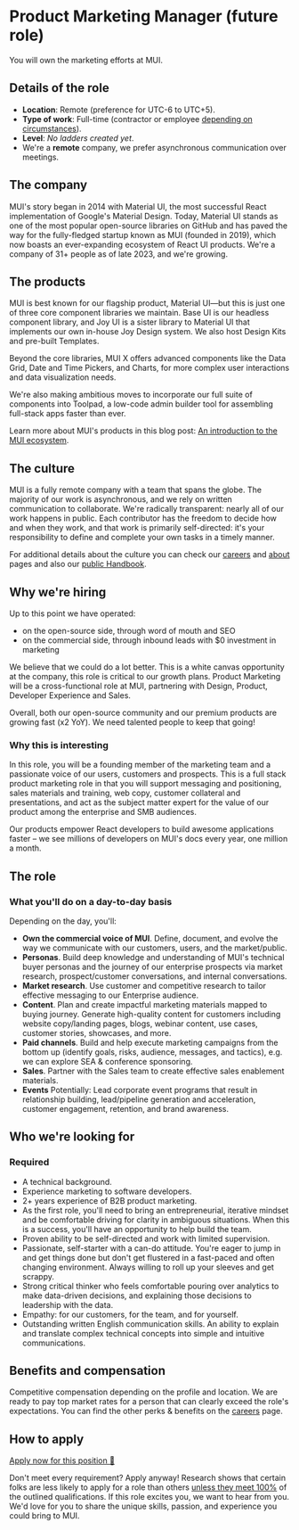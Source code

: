 # Product Marketing Manager (future role)

<p class="description">You will own the marketing efforts at MUI.</p>

## Details of the role

- **Location**: Remote (preference for UTC-6 to UTC+5).
- **Type of work**: Full-time (contractor or employee [depending on circumstances](https://mui-org.notion.site/Hiring-FAQ-64763b756ae44c37b47b081f98915501#494af1f358794028beb4b7697b5d3102)).
- **Level**: _No ladders created yet_.
- We're a **remote** company, we prefer asynchronous communication over meetings.

## The company

MUI's story began in 2014 with Material UI, the most successful React implementation of Google's Material Design.
Today, Material UI stands as one of the most popular open-source libraries on GitHub and has paved the way for the fully-fledged startup known as MUI (founded in 2019), which now boasts an ever-expanding ecosystem of React UI products.
We're a company of 31+ people as of late 2023, and we're growing.

## The products

MUI is best known for our flagship product, Material UI—but this is just one of three core component libraries we maintain.
Base UI is our headless component library, and Joy UI is a sister library to Material UI that implements our own in-house Joy Design system.
We also host Design Kits and pre-built Templates.

Beyond the core libraries, MUI X offers advanced components like the Data Grid, Date and Time Pickers, and Charts, for more complex user interactions and data visualization needs.

We're also making ambitious moves to incorporate our full suite of components into Toolpad, a low-code admin builder tool for assembling full-stack apps faster than ever.

Learn more about MUI's products in this blog post: [An introduction to the MUI ecosystem](https://mui.com/blog/mui-product-comparison/).

## The culture

MUI is a fully remote company with a team that spans the globe.
The majority of our work is asynchronous, and we rely on written communication to collaborate.
We're radically transparent: nearly all of our work happens in public.
Each contributor has the freedom to decide how and when they work, and that work is primarily self-directed: it's your responsibility to define and complete your own tasks in a timely manner.

For additional details about the culture you can check our [careers](https://mui.com/careers/) and [about](https://mui.com/about/) pages and also our [public Handbook](https://mui-org.notion.site/Handbook-f086d47e10794d5e839aef9dc67f324b).

## Why we're hiring

Up to this point we have operated:

- on the open-source side, through word of mouth and SEO
- on the commercial side, through inbound leads with $0 investment in marketing

We believe that we could do a lot better. This is a white canvas opportunity at the company, this role is critical to our growth plans. Product Marketing will be a cross-functional role at MUI, partnering with Design, Product, Developer Experience and Sales.

Overall, both our open-source community and our premium products are growing fast (x2 YoY).
We need talented people to keep that going!

### Why this is interesting

In this role, you will be a founding member of the marketing team and a passionate voice of our users, customers and prospects. This is a full stack product marketing role in that you will support messaging and positioning, sales materials and training, web copy, customer collateral and presentations, and act as the subject matter expert for the value of our product among the enterprise and SMB audiences.

Our products empower React developers to build awesome applications faster – we see millions of developers on MUI's docs every year, one million a month.

## The role

### What you'll do on a day-to-day basis

Depending on the day, you'll:

- **Own the commercial voice of MUI**. Define, document, and evolve the way we communicate with our customers, users, and the market/public.
- **Personas**. Build deep knowledge and understanding of MUI's technical buyer personas and the journey of our enterprise prospects via market research, prospect/customer conversations, and internal conversations.
- **Market research**. Use customer and competitive research to tailor effective messaging to our Enterprise audience.
- **Content**. Plan and create impactful marketing materials mapped to buying journey. Generate high-quality content for customers including website copy/landing pages, blogs, webinar content, use cases, customer stories, showcases, and more.
- **Paid channels**. Build and help execute marketing campaigns from the bottom up (identify goals, risks, audience, messages, and tactics), e.g. we can explore SEA & conference sponsoring.
- **Sales**. Partner with the Sales team to create effective sales enablement materials.
- **Events** Potentially: Lead corporate event programs that result in relationship building, lead/pipeline generation and acceleration, customer engagement, retention, and brand awareness.

## Who we're looking for

### Required

- A technical background.
- Experience marketing to software developers.
- 2+ years experience of B2B product marketing.
- As the first role, you'll need to bring an entrepreneurial, iterative mindset and be comfortable driving for clarity in ambiguous situations. When this is a success, you'll have an opportunity to help build the team.
- Proven ability to be self-directed and work with limited supervision.
- Passionate, self-starter with a can-do attitude. You're eager to jump in and get things done but don't get flustered in a fast-paced and often changing environment. Always willing to roll up your sleeves and get scrappy.
- Strong critical thinker who feels comfortable pouring over analytics to make data-driven decisions, and explaining those decisions to leadership with the data.
- Empathy: for our customers, for the team, and for yourself.
- Outstanding written English communication skills. An ability to explain and translate complex technical concepts into simple and intuitive communications.

## Benefits and compensation

Competitive compensation depending on the profile and location.
We are ready to pay top market rates for a person that can clearly exceed the role's expectations.
You can find the other perks & benefits on the [careers](https://mui.com/careers/#perks-and-benefits) page.

## How to apply

[Apply now for this position 📮](https://jobs.ashbyhq.com/MUI/7811fc99-08b2-4fb3-b6c3-6af15fc7467a/application?utm_source=ZNRrPGBkqO)

Don't meet every requirement?
Apply anyway!
Research shows that certain folks are less likely to apply for a role than others [unless they meet 100%](https://hbr.org/2014/08/why-women-dont-apply-for-jobs-unless-theyre-100-qualified) of the outlined qualifications.
If this role excites you, we want to hear from you.
We'd love for you to share the unique skills, passion, and experience you could bring to MUI.
